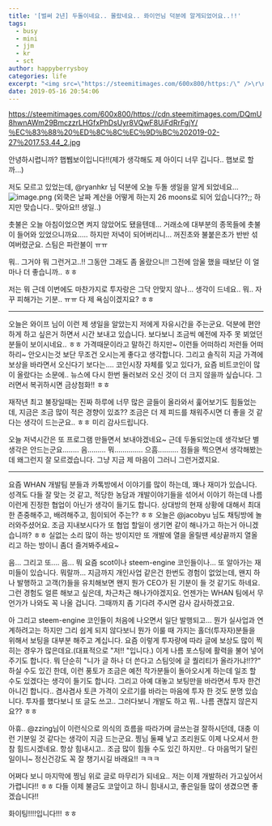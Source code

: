 ```yaml
---
title: '[벌써 2년] 두돌이네요.. 몰랐네요.. 롸이언님 덕분에 알게되었어요..!!'
tags:
  - busy
  - mini
  - jjm
  - kr
  - sct
author: happyberrysboy
categories: life
excerpt: "<img src=\"https://steemitimages.com/600x800/https:/\" />\r\n/cdn.steemitimages.com/DQmU8hwnAWm29BmczzrLHGfxPhDsUyr8VQwF8UiFdRrFgjY/％EC％83％88％20％ED％8C％8C％EC％9D％BC％202019-02-27％2017.53.44_2.jpg  안녕하시렵니까? 햅뷉보이입니다!!(제가 생각해도 제 아이디 너무 깁니다.. 햅보로 할까...)  저도 모르고 있었는데, ....."
date: 2019-05-16 20:54:06
---
```


https://steemitimages.com/600x800/https://cdn.steemitimages.com/DQmU8hwnAWm29BmczzrLHGfxPhDsUyr8VQwF8UiFdRrFgjY/％EC％83％88％20％ED％8C％8C％EC％9D％BC％202019-02-27％2017.53.44_2.jpg

안녕하시렵니까? 햅뷉보이입니다!!(제가 생각해도 제 아이디 너무 깁니다.. 햅보로 할까...)

저도 모르고 있었는데, @ryanhkr 님 덕분에 오늘 두돌 생일을 알게 되었네요...
![image.png](https://ipfs.busy.org/ipfs/QmcK1caJ8cXbgZB7p3g8JxXcmEmgq9mX4RQ7oYp7u2bLiT)
(외쿡은 날짜 계산을 어떻게 하는지 26  moons로 되어 있습니다??;; 하지만 맞습니다.. 맞아요!! 생일..)

촛불은 오늘 아침이었으면 켜지 않았어도 됐을텐데... 거래소에 대부분의 종목들에 촛불이 들어와 있었으니까요..... 
하지만 저녁이 되어버리니... 꺼진초와 불붙은초가 반반 섞여버렸군요. 스팀은 파란불이 ㅠㅠ

뭐.. 그거야 뭐 그런거고..!! 그동안 그래도 좀 올랐으니!! 그전에 암울 했을 때보단 이 얼마나 더 좋습니까.. ㅎㅎ

저는 뭐 근데 이번에도 마찬가지로 투자랑은 그닥 안맞지 않나... 생각이 드네요..
뭐.. 자꾸 피해가는 기분.. ㅠㅠ 다 제 욕심이겠지요? ㅎㅎ

___


오늘은 와이프 님이 이런 제 생일을 알았는지 저에게 자유시간을 주는군요. 덕분에 편안하게 하고 싶은거 하면서 시간 보내고 있습니다. 보다보니 조금씩 예전에 자주 못 뵈었던 분들이 보이시네요.. ㅎㅎ 가격때문이라고 말하긴 하지만~ 이런들 어떠하리 저런들 어떠하리~ 안오시는것 보단 무조건 오시는게 좋다고 생각합니다. 그리고 솔직히 지금 가격에 보상을 바라면서 오신다기 보다는.... 코인시장 자체를 잊고 있다가, 요즘 비트코인이 많이 올랐다는 소문에.. 뉴스에 다시 한번 둘러보러 오신 것이 더 크지 않을까 싶습니다. 그러면서 복귀하시면 금상첨화!! ㅎㅎ

재작년 최고 불장일때는 진짜 하루에 너무 많은 글들이 올라와서 훑어보기도 힘들었는데, 지금은 조금 많이 적은 경향이 있죠?? 조금은 더 제 피드를 채워주시면 더 좋을 것 같다는 생각이 드는군요.. ㅎㅎ 미리 감사드립니다.

오늘 저녁시간은 또 프로그램 만들면서 보내야겠네요~ 근데 두돌되었는데 생각보단 별 생각은 안드는군요........ 음......... 뭐.............. 으흠.......... 점들을 찍으면서 생각해봤는데 왜그런지 잘 모르겠습니다. 그냥 지금 제 마음이 그러니 그런거겠지요.

___

요즘 WHAN 개발팀 분들과 카톡방에서 이야기를 많이 하는데, 꽤나 재미가 있습니다. 성격도 다들 잘 맞는 것 같고, 적당한 농담과 개발이야기들을 섞어서 이야기 하는데 나름 이런게 진정한 협업이 아닌가 생각이 들기도 합니다. 상대방의 현재 상황에 대해서 최대한 존중해주고, 배려해주고, 힘이되어 주는?? ㅎㅎ 오늘은 @jacobyu 님도 채팅방에 놀러와주셨어요. 조금 지내보시다가 또 협업 할일이 생기면 같이 해나가고 하는거 아니겠습니까? ㅎㅎ 실없는 소리 많이 하는 방이지만 또 개발에 열을 올릴땐 세상끝까지 열올리고 하는 방이니 좀더 즐겨봐주세요~

음... 그리고 또.... 음... 뭐 요즘 scot이나 steem-engine 코인들이나... 또 알아가는 재미들이 있습니다. 뭐랄까... 지금까지 개인사업 같은건 한번도 경험이 없었는데, 왠지 하나 발행하고 고객(?)들을 유치해보면 왠지 뭔가 CEO가 된 기분이 들 것 같기도 하네요. 그런 경험도 얼른 해보고 싶은데, 차근차근 해나가야겠지요. 언젠가는 WHAN 팀에서 무언가가 나와도 꼭 나올 겁니다. 그때까지 좀 기다려 주시면 감사 감사하겠고요. 

아 그리고 steem-engine 코인들이 처음에 나오면서 일단 발행되고... 뭔가 실사업과 연계하려고는 하지만 그리 쉽게 되지 않다보니 뭔가 이룰 때 가지는 홀더(투자자)분들을 위해서 보팅을 대부분 해주고 계십니다. 요즘 이렇게 투자량에 따라 글에 보상도 많이 찍히는 경우가 많은데요.(대표적으로 "저!! "입니다.) 이게 나름 포스팅에 활력을 불어 넣어 주기도 합니다. 뭐 단순히 "니가 글 하나 더 쓴다고 스팀잇에 글 퀄리티가 올라가냐!!??" 하실 수도 있긴 한데, 이런 풍토가 조금은 예전 작가분들이 돌아오시게 하는데 일조 할 수도 있겠다는 생각이 들기도 합니다. 그리고 아예 대놓고 보팅만을 바라면서 투자 한건 아니긴 합니다.. 겸사겸사 토큰 가격이 오르기를 바라는 마음에 투자 한 것도 분명 있습니다. 투자를 했다보니 또 글도 쓰고.. 그러다보니 개발도 하고 뭐.. 나름 괜찮지 않은지요?? ㅎㅎ

아휴.. @zzing님이 이런식으로 의식의 흐름을 따라가며 글쓰는걸 잘하시던데, 대충 이런 기분일 것 같다는 생각이 지금 드는군요. 찡님 둘째 낳고 조리원도 이제 나오셔서 한참 힘드시겠네요. 항상 힘내시고.. 조금 많이 힘들 수도 있긴 하지만.. 다 마음먹기 달린 일이니~ 정신건강도 꼭 잘 챙기시길 바래요!! ㅋㅋㅋ

어쩌다 보니 마지막에 찡님 위로 글로 마무리가 되네요.. 저는 이제 개발하러 가고싶어서 가렵니다!! ㅎㅎ 다들 이제 불금도 코앞이고 하니 힘내시고, 좋은일들 많이 생겼으면 좋겠습니다!!

화이팅!!!!입니다!!! ㅎㅎ